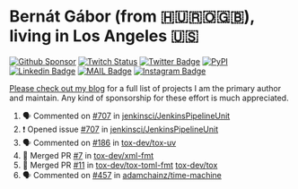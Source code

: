 # Bernát Gábor (from 🇭🇺🇷🇴🇬🇧), living in Los Angeles 🇺🇸

[![Github Sponsor](https://img.shields.io/static/v1?label=Sponsor&message=%E2%9D%A4&logo=GitHub&link=https://github.com/sponsors/gaborbernat&style=flat-square)](https://github.com/sponsors/gaborbernat)
[![Twitch Status](https://img.shields.io/twitch/status/gaborbernat?style=flat-square)](https://www.twitch.tv/gaborbernat)
[![Twitter Badge](https://img.shields.io/badge/-@gjbernat-1ca0f1?style=flat-square&labelColor=1ca0f1&logo=twitter&logoColor=white&link=https://twitter.com/gjbernat)](https://twitter.com/gjbernat)
[![PyPI](https://img.shields.io/badge/-gaborbernat-0073b7?style=flat-square&logo=Python&logoColor=white&link=https://pypi.org/user/gaborbernat/)](https://pypi.org/user/gaborbernat/)
[![Linkedin Badge](https://img.shields.io/badge/-gaborbernat-blue?style=flat-square&logo=Linkedin&logoColor=white&link=https://www.linkedin.com/in/gaborbernat/)](https://www.linkedin.com/in/gaborbernat/)
[![MAIL Badge](https://img.shields.io/badge/-gaborjbernat@gmail.com-c14438?style=flat-square&logo=Gmail&logoColor=white&link=mailto:gaborjbernat@gmail.com)](mailto:gaborjbernat@gmail.com)
[![Instagram Badge](https://img.shields.io/badge/-@gabor__bernat-845EC2?style=flat-square&labelColor=white&logo=Instagram&link=https://instagram.com/gabor_bernat/)](https://instagram.com/gabor_bernat)

[Please check out my blog](https://bernat.tech/about/) for a full list of projects I am the primary author and maintain.
Any kind of sponsorship for these effort is much appreciated.

<!--START_SECTION:activity-->

1. 🗣 Commented on [#707](https://github.com/jenkinsci/JenkinsPipelineUnit/issues/707#issuecomment-2722149236) in [jenkinsci/JenkinsPipelineUnit](https://github.com/jenkinsci/JenkinsPipelineUnit)
2. ❗ Opened issue [#707](https://github.com/jenkinsci/JenkinsPipelineUnit/issues/707) in [jenkinsci/JenkinsPipelineUnit](https://github.com/jenkinsci/JenkinsPipelineUnit)
3. 🗣 Commented on [#186](https://github.com/tox-dev/tox-uv/issues/186#issuecomment-2715587453) in [tox-dev/tox-uv](https://github.com/tox-dev/tox-uv)
4. 🎉 Merged PR [#7](https://github.com/tox-dev/xml-fmt/pull/7) in [tox-dev/xml-fmt](https://github.com/tox-dev/xml-fmt)
5. 🎉 Merged PR [#11](https://github.com/tox-dev/tox-toml-fmt/pull/11) in [tox-dev/tox-toml-fmt](https://github.com/tox-dev/tox-toml-fmt)
   [tox-dev/tox](https://github.com/tox-dev/tox)
5. 🗣 Commented on [#457](https://github.com/adamchainz/time-machine/pull/457#issuecomment-2197730644) in
[adamchainz/time-machine](https://github.com/adamchainz/time-machine)
<!--END_SECTION:activity-->
